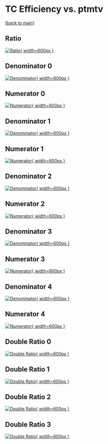 # TC Efficiency vs. ptmtv

[[back to main](./)]



## Ratio

[![Ratio](../mtv/var/TC_base_0_0_eff_ptmtv.png){ width=600px }](../mtv/var/TC_base_0_0_eff_ptmtv.pdf)

## Denominator 0

[![Denominator](../mtv/den/TC_base_0_0_eff_ptmtv_den0.png){ width=600px }](../mtv/den/TC_base_0_0_eff_ptmtv_den0.pdf)

## Numerator 0

[![Numerator](../mtv/num/TC_base_0_0_eff_ptmtv_num0.png){ width=600px }](../mtv/num/TC_base_0_0_eff_ptmtv_num0.pdf)

## Denominator 1

[![Denominator](../mtv/den/TC_base_0_0_eff_ptmtv_den1.png){ width=600px }](../mtv/den/TC_base_0_0_eff_ptmtv_den1.pdf)

## Numerator 1

[![Numerator](../mtv/num/TC_base_0_0_eff_ptmtv_num1.png){ width=600px }](../mtv/num/TC_base_0_0_eff_ptmtv_num1.pdf)

## Denominator 2

[![Denominator](../mtv/den/TC_base_0_0_eff_ptmtv_den2.png){ width=600px }](../mtv/den/TC_base_0_0_eff_ptmtv_den2.pdf)

## Numerator 2

[![Numerator](../mtv/num/TC_base_0_0_eff_ptmtv_num2.png){ width=600px }](../mtv/num/TC_base_0_0_eff_ptmtv_num2.pdf)

## Denominator 3

[![Denominator](../mtv/den/TC_base_0_0_eff_ptmtv_den3.png){ width=600px }](../mtv/den/TC_base_0_0_eff_ptmtv_den3.pdf)

## Numerator 3

[![Numerator](../mtv/num/TC_base_0_0_eff_ptmtv_num3.png){ width=600px }](../mtv/num/TC_base_0_0_eff_ptmtv_num3.pdf)

## Denominator 4

[![Denominator](../mtv/den/TC_base_0_0_eff_ptmtv_den4.png){ width=600px }](../mtv/den/TC_base_0_0_eff_ptmtv_den4.pdf)

## Numerator 4

[![Numerator](../mtv/num/TC_base_0_0_eff_ptmtv_num4.png){ width=600px }](../mtv/num/TC_base_0_0_eff_ptmtv_num4.pdf)

## Double Ratio 0

[![Double Ratio](../mtv/ratio/TC_base_0_0_eff_ptmtv_ratio0.png){ width=600px }](../mtv/ratio/TC_base_0_0_eff_ptmtv_ratio0.pdf)

## Double Ratio 1

[![Double Ratio](../mtv/ratio/TC_base_0_0_eff_ptmtv_ratio1.png){ width=600px }](../mtv/ratio/TC_base_0_0_eff_ptmtv_ratio1.pdf)

## Double Ratio 2

[![Double Ratio](../mtv/ratio/TC_base_0_0_eff_ptmtv_ratio2.png){ width=600px }](../mtv/ratio/TC_base_0_0_eff_ptmtv_ratio2.pdf)

## Double Ratio 3

[![Double Ratio](../mtv/ratio/TC_base_0_0_eff_ptmtv_ratio3.png){ width=600px }](../mtv/ratio/TC_base_0_0_eff_ptmtv_ratio3.pdf)

